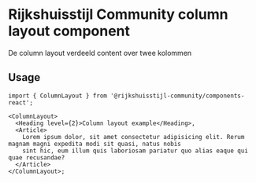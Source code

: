<!-- @license CC0-1.0 -->

# Rijkshuisstijl Community column layout component

De column layout verdeeld content over twee kolommen

## Usage

```tsx
import { ColumnLayout } from '@rijkshuisstijl-community/components-react';

<ColumnLayout>
  <Heading level={2}>Column layout example</Heading>,
  <Article>
    Lorem ipsum dolor, sit amet consectetur adipisicing elit. Rerum magnam magni expedita modi sit quasi, natus nobis
    sint hic, eum illum quis laboriosam pariatur quo alias eaque qui quae recusandae?
  </Article>
</ColumnLayout>;
```
